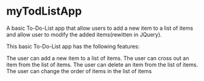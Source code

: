 # myTodListApp
A basic To-Do-List app that allow users to add a new item to a list of items and allow user to modify the added items(rewitten in JQuery). 

This basic To-Do-List app has the following features:

The user can add a new item to a list of items.
The user can cross out an item from the list of items.
The user can delete an item from the list of items.
The user can change the order of items in the list of items
